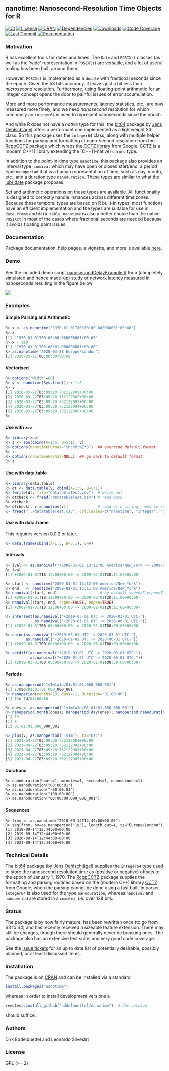 ## nanotime: Nanosecond-Resolution Time Objects for R

[![CI](https://github.com/eddelbuettel/nanotime/workflows/ci/badge.svg)](https://github.com/eddelbuettel/nanotime/actions?query=workflow%3Aci)
[![License](https://eddelbuettel.github.io/badges/GPL2+.svg)](https://www.gnu.org/licenses/gpl-2.0.html)
[![CRAN](https://www.r-pkg.org/badges/version/nanotime)](https://cran.r-project.org/package=nanotime)
[![Dependencies](https://tinyverse.netlify.com/badge/nanotime)](https://cran.r-project.org/package=nanotime)
[![Downloads](https://cranlogs.r-pkg.org/badges/nanotime?color=brightgreen)](https://www.r-pkg.org/pkg/nanotime)
[![Code Coverage](https://codecov.io/gh/eddelbuettel/nanotime/graph/badge.svg)](https://app.codecov.io/gh/eddelbuettel/nanotime)
[![Last Commit](https://img.shields.io/github/last-commit/eddelbuettel/nanotime)](https://github.com/eddelbuettel/nanotime)
[![Documentation](https://img.shields.io/badge/documentation-is_here-blue)](https://eddelbuettel.github.io/nanotime/)

### Motivation

R has excellent tools for dates and times. The `Date` and `POSIXct` classes (as well as the 'wide'
representation in `POSIXlt`) are versatile, and a lot of useful tooling has been built around them.

However, `POSIXct` is implemented as a `double` with fractional seconds since the epoch. Given the
53 bits accuracy, it leaves just a bit less than _microsecond_ resolution. Furthermore, using
floating-point arithmetic for an integer concept opens the door to painful issues of error
accumulation.

More and more performance measurements, latency statistics, etc., are now measured more finely, and we
need _nanosecond_ resolution for which commonly an `integer64` is used to represent nanoseconds
since the epoch.

And while R does not have a _native_ type for this, the [bit64](https://cran.r-project.org/package=bit64)
package by [Jens Oehlschlägel](https://github.com/joehl) offers a performant one implemented as a
lightweight S3 class. So this package uses the `integer64` class, along with multiple helper functions
for parsing and formatting at nano-second resolution from the [RcppCCTZ](https://dirk.eddelbuettel.com/code/rcpp.cctz.html)
package which wraps the [CCTZ library](https://github.com/google/cctz) from Google. CCTZ is a modern C++11 library
extending the (C++11-native) `chrono` type.

In addition to the point-in-time type `nanotime`, this package also provides an interval type
`nanoival` which may have open or closed start/end, a period type `nanoperiod` that is a human
representation of time, such as day, month, etc., and a duration type `nanoduration`. These types
are similar to what the [lubridate](https://github.com/tidyverse/lubridate) package proposes.

Set and arithmetic operations on these types are available. All functionality is designed to
correctly handle instances across different time zones. Because these temporal types are based on R
built-in types, most functions have an efficient implementation and the types are suitable for use
in `data.frame` and `data.table`. `nanotime` is also a better choice than the native `POSIXct` in
most of the cases where fractional seconds are needed because it avoids floating point issues.

### Documentation

Package documentation, help pages, a vignette, and more is available
[here](https://eddelbuettel.github.io/nanotime/).


### Demo

See the included demo script [nanosecondDelayExample.R](https://github.com/eddelbuettel/nanotime/blob/master/demo/nanosecondDelayExample.R)
for a (completely simulated and hence made-up) study of network latency measured
in nanoseconds resulting in the figure below

![](https://eddelbuettel.github.io/nanotime/assets/nanotimeDelayDemo.png)

### Examples

#### Simple Parsing and Arithmetic

```r
R> x <- as.nanotime("1970-01-01T00:00:00.000000001+00:00")
R> x
[1] "1970-01-01T00:00:00.000000001+00:00"
R> x + 1e9
[1] "1970-01-01T00:00:01.000000001+00:00"
R> as.nanotime("2020-03-21 Europe/London")
[1] 2020-03-21T00:00:00+00:00
```

#### Vectorised

```r
R> options("width"=60)
R> v <- nanotime(Sys.time()) + 1:5
R> v
[1] 2020-03-22T03:09:20.732122001+00:00
[2] 2020-03-22T03:09:20.732122002+00:00
[3] 2020-03-22T03:09:20.732122003+00:00
[4] 2020-03-22T03:09:20.732122004+00:00
[5] 2020-03-22T03:09:20.732122005+00:00
R>
```

#### Use with `zoo`

```r
R> library(zoo)
R> z <- zoo(cbind(A=1:5, B=5:1), v)
R> options(nanotimeFormat="%H:%M:%E*S")  ## override default format
R> z
R> options(nanotimeFormat=NULL)  ## go back to default format
R> z
```

#### Use with data.table

```r
R> library(data.table)
R> dt <- data.table(v, cbind(A=1:5, B=5:1))
R> fwrite(dt, file="datatableTest.csv")  # write out
R> dtcheck <- fread("datatableTest.csv") # read back
R> dtcheck
R> dtcheck[, v:=nanotime(v)]             # read as a string, need to re-class as nanotime
R> fread("../datatableTest.csv", colClasses=c("nanotime", "integer", "integer"))
```

#### Use with data.frame

This requires version 0.0.2 or later.

```r
R> data.frame(cbind(A=1:5, B=5:1), v=v)
```

#### Intervals

```r
R> ival <- as.nanoival("+2009-01-01 13:12:00 America/New_York -> 2009-02-01 15:11:03 America/New_York-")
R> ival
[1] +2009-01-01T18:12:00+00:00 -> 2009-02-01T20:11:03+00:00-

R> start <- nanotime("2009-01-01 13:12:00 America/New_York")
R> end   <- nanotime("2009-02-01 15:11:00 America/New_York")
R> nanoival(start, end)                   # by default sopen=F,eopen=T
[1] +2009-01-01T18:12:00+00:00 -> 2009-02-01T20:11:00+00:00-
R> nanoival(start, end, sopen=FALSE, eopen=TRUE)
[1] +2009-01-01T18:12:00+00:00 -> 2009-02-01T20:11:00+00:00-

R> intersect(as.nanoival("+2019-03-01 UTC -> 2020-03-01 UTC-"),
             as.nanoival("+2020-01-01 UTC -> 2020-06-01 UTC-"))
[1] +2020-01-01T00:00:00+00:00 -> 2020-03-01T00:00:00+00:00-

R> union(as.nanoival("+2019-03-01 UTC -> 2020-03-01 UTC-"),
         as.nanoival("+2020-01-01 UTC -> 2020-06-01 UTC-"))
[1] +2019-03-01T00:00:00+00:00 -> 2020-06-01T00:00:00+00:00-

R> setdiff(as.nanoival("+2019-03-01 UTC -> 2020-03-01 UTC-"),
           as.nanoival("+2020-01-01 UTC -> 2020-06-01 UTC-"))
[1] +2019-03-01T00:00:00+00:00 -> 2020-01-01T00:00:00+00:00-    
```

#### Periods

```r
R> as.nanoperiod("1y1m1w1d/01:01:01.000_000_001")
[1] 13m8d/01:01:01.000_000_001
R> nanoperiod(months=13, days=-1, duration="01:00:00")
[1] 13m-1d/01:00:00

R> ones <- as.nanoperiod("1y1m1w1d/01:01:01.000_000_001")
R> nanoperiod.month(ones); nanoperiod.day(ones); nanoperiod.nanoduration(ones)
[1] 13
[1] 8
[1] 01:01:01.000_000_001

R> plus(v, as.nanoperiod("1y1m"), tz="UTC")
[1] 2021-04-22T03:09:20.732122001+00:00
[2] 2021-04-22T03:09:20.732122002+00:00
[3] 2021-04-22T03:09:20.732122003+00:00
[4] 2021-04-22T03:09:20.732122004+00:00
[5] 2021-04-22T03:09:20.732122005+00:00
```

#### Durations

```{r}
R> nanoduration(hours=1, minutes=1, seconds=1, nanoseconds=1)
R> as.nanoduration("00:00:01")
R> as.nanoduration("-00:00:01")
R> as.nanoduration("100:00:00")
R> as.nanoduration("00:00:00.000_000_001")
```

#### Sequences

``` {r}
R> from <- as.nanotime("2018-09-14T12:44:00+00:00")
R> seq(from, by=as.nanoperiod("1y"), length.out=4, tz="Europe/London")
[1] 2018-09-14T12:44:00+00:00
[2] 2019-09-14T12:44:00+00:00
[3] 2020-09-14T12:44:00+00:00
[4] 2021-09-14T12:44:00+00:00
```

### Technical Details

The [bit64](https://cran.r-project.org/package=bit64) package (by [Jens
Oehlschlägel](https://github.com/joehl)) supplies the `integer64` type used to store the nanosecond
resolution time as (positive or negative) offsets to the epoch of January 1, 1970. The
[RcppCCTZ](https://dirk.eddelbuettel.com/code/rcpp.cctz.html) package supplies the formatting and
parsing routines based on the (modern C++) library [CCTZ](https://github.com/google/cctz) from
Google, when the parsing cannot be done using a fast built-in parser. `integer64` is also used for
the type `nanoduration`, whereas `nanoival` and `nanoperiod` are stored in a `complex`, i.e. over
128 bits.

### Status

The package is by now fairly mature, has been rewritten once (to go from S3
to S4) and has recently received a sizeable feature extension. There may
still be changes, though there should generally never be breaking ones. The
package also has an extensive test suite, and very good code coverage.

See the [issue tickets](https://github.com/eddelbuettel/nanotime/issues) for an up to date list of
potentially desirable, possibly planned, or at least discussed items.

### Installation

The package is on [CRAN](https://cran.r-project.org) and can be installed via a standard

```r
install.packages("nanotime")
```

whereas in order to install development versions a

```r
remotes::install_github("eddelbuettel/nanotime")  # dev version
```

should suffice.


### Authors

Dirk Eddelbuettel and Leonardo Silvestri

### License

GPL (>= 2)
